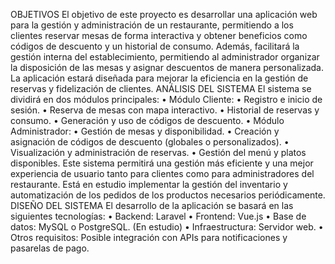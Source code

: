 OBJETIVOS
El objetivo de este proyecto es desarrollar una aplicación web para la gestión y
administración de un restaurante, permitiendo a los clientes reservar mesas de forma
interactiva y obtener beneficios como códigos de descuento y un historial de consumo.
Además, facilitará la gestión interna del establecimiento, permitiendo al administrador
organizar la disposición de las mesas y asignar descuentos de manera personalizada. La
aplicación estará diseñada para mejorar la eficiencia en la gestión de reservas y
fidelización de clientes.
ANÁLISIS DEL SISTEMA
El sistema se dividirá en dos módulos principales:
• Módulo Cliente:
• Registro e inicio de sesión.
• Reserva de mesas con mapa interactivo.
• Historial de reservas y consumo.
• Generación y uso de códigos de descuento.
• Módulo Administrador:
• Gestión de mesas y disponibilidad.
• Creación y asignación de códigos de descuento (globales o
personalizados).
• Visualización y administración de reservas.
• Gestión del menú y platos disponibles.
Este sistema permitirá una gestión más eficiente y una mejor experiencia de usuario
tanto para clientes como para administradores del restaurante.
Está en estudio implementar la gestión del inventario y automatización de los pedidos
de los productos necesarios periódicamente.
DISEÑO DEL SISTEMA
El desarrollo de la aplicación se basará en las siguientes tecnologías:
• Backend: Laravel
• Frontend: Vue.js
• Base de datos: MySQL o PostgreSQL. (En estudio)
• Infraestructura: Servidor web.
• Otros requisitos: Posible integración con APIs para notificaciones y pasarelas de
pago.
